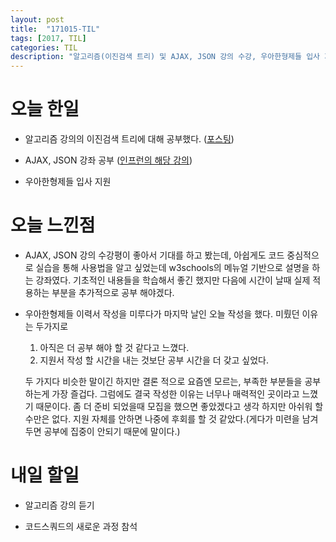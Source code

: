 ```yaml
---
layout: post
title:  "171015-TIL"
tags: [2017, TIL]
categories: TIL
description: "알고리즘(이진검색 트리) 및 AJAX, JSON 강의 수강, 우아한형제들 입사 지원"
---
```


오늘 한일
========

- 알고리즘 강의의 이진검색 트리에 대해 공부했다. ([포스팅](https://hue9010.github.io/%EC%95%8C%EA%B3%A0%EB%A6%AC%EC%A6%98/%EC%9D%B4%EC%A7%84%EA%B2%80%EC%83%89%ED%8A%B8%EB%A6%AC(2)/))  

- AJAX, JSON 강좌 공부
([인프런의 해당 강의](https://www.inflearn.com/course/ajax-json-%EA%B0%95%EC%A2%8C/))

- 우아한형제들 입사 지원

오늘 느낀점
=========

- AJAX, JSON 강의 수강평이 좋아서 기대를 하고 봤는데, 아쉽게도 코드 중심적으로 실습을 통해 사용법을 알고 싶었는데 w3schools의 메뉴얼 기반으로 설명을 하는 강좌였다. 기초적인 내용들을 학습해서 좋긴 했지만 다음에 시간이 날때 실제 적용하는 부분을 추가적으로 공부 해야겠다.

- 우아한형제들 이력서 작성을 미루다가 마지막 날인 오늘 작성을 했다. 미뤘던 이유는 두가지로  
  1. 아직은 더 공부 해야 할 것 같다고 느꼈다.  
  2. 지원서 작성 할 시간을 내는 것보단 공부 시간을 더 갖고 싶었다.  

  두 가지다 비슷한 말이긴 하지만 결론 적으로 요즘엔 모르는, 부족한 부분들을 공부하는게 가장 즐겁다. 그럼에도 결국 작성한 이유는 너무나 매력적인 곳이라고 느꼈기 때문이다. 좀 더 준비 되었을때 모집을 했으면 좋았겠다고 생각 하지만 아쉬워 할 수만은 없다. 지원 자체를 안하면 나중에 후회를 할 것 같았다.(게다가 미련을 남겨두면 공부에 집중이 안되기 때문에 말이다.)

내일 할일
=========

- 알고리즘 강의 듣기

- 코드스쿼드의 새로운 과정 참석

